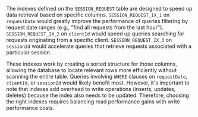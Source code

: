 The indexes defined on the `SESSION_REQUEST` table are designed to speed up data retrieval based on specific columns. `SESSION_REQUEST_IX_1` on `requestDate` would greatly improve the performance of queries filtering by request date ranges (e.g., "find all requests from the last hour"). `SESSION_REQUEST_IX_2` on `clientId` would speed up queries searching for requests originating from a specific client.  `SESSION_REQUEST_IX_3` on `sessionId` would accelerate queries that retrieve requests associated with a particular session. 

These indexes work by creating a sorted structure for those columns, allowing the database to locate relevant rows more efficiently without scanning the entire table. Queries involving `WHERE` clauses on `requestDate`, `clientId`, or `sessionId` would likely benefit most. However, it's important to note that indexes add overhead to write operations (inserts, updates, deletes) because the index also needs to be updated. Therefore, choosing the right indexes requires balancing read performance gains with write performance costs.